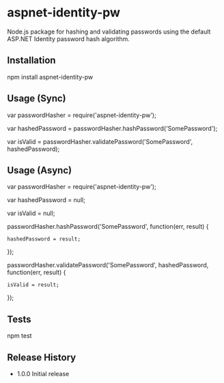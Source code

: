 aspnet-identity-pw
==================

Node.js package for hashing and validating passwords using the default ASP.NET Identity password hash algorithm.

## Installation

  npm install aspnet-identity-pw

## Usage (Sync)

  var passwordHasher = require('aspnet-identity-pw');
  
  var hashedPassword = passwordHasher.hashPassword('SomePassword');
  
  var isValid = passwordHasher.validatePassword('SomePassword', hashedPassword);

## Usage (Async)

  var passwordHasher = require('aspnet-identity-pw');
  
  var hashedPassword = null;
  
  var isValid = null;

  passwordHasher.hashPassword('SomePassword', function(err, result) {
  
    hashedPassword = result;
    
  });

  passwordHasher.validatePassword('SomePassword', hashedPassword, function(err, result) {
  
    isValid = result;
  
  });

## Tests

  npm test

## Release History

* 1.0.0 Initial release
